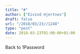```yaml
---
title: "#"
author: ["Eivind Hjertnes"]
draft: false
url: "/2018/03/23//1248"
type: "post"
date: 2018-03-23T01:00:00+01:00
---
```


Back to 1Password

